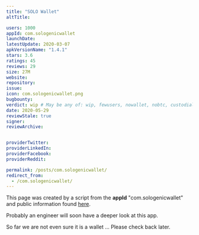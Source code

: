 ```yaml
---
title: "SOLO Wallet"
altTitle: 

users: 1000
appId: com.sologenicwallet
launchDate: 
latestUpdate: 2020-03-07
apkVersionName: "1.4.1"
stars: 3.6
ratings: 45
reviews: 29
size: 27M
website: 
repository: 
issue: 
icon: com.sologenicwallet.png
bugbounty: 
verdict: wip # May be any of: wip, fewusers, nowallet, nobtc, custodial, nosource, nonverifiable, verifiable, bounty, defunct
date: 2020-05-29
reviewStale: true
signer: 
reviewArchive:


providerTwitter: 
providerLinkedIn: 
providerFacebook: 
providerReddit: 

permalink: /posts/com.sologenicwallet/
redirect_from:
  - /com.sologenicwallet/
---
```



This page was created by a script from the **appId** "com.sologenicwallet" and public
information found
[here](https://play.google.com/store/apps/details?id=com.sologenicwallet).

Probably an engineer will soon have a deeper look at this app.

So far we are not even sure it is a wallet ... Please check back later.